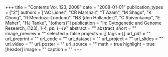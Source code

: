 +++
title = "Contents Vol. 123, 2008"
date = "2008-01-01"
publication_types = ["2"]
authors = ["AC Lionel", "CR Marshall", "T Azam", "M Shago", "K Chong", "R Mendoza-Londono", "NS {den Hollander}", "C Ruivenkamp", "E Maher", "HJ Tanke", "{others}"]
publication = "In: Cytogenetic and Genome Research, (123), 1-4, _pp. I--IV_"
abstract = ""
abstract_short = ""
image_preview = ""
selected = false
projects = []
tags = []
url_pdf = ""
url_preprint = ""
url_code = ""
url_dataset = ""
url_project = ""
url_slides = ""
url_video = ""
url_poster = ""
url_source = ""
math = true
highlight = true
[header]
image = ""
caption = ""
+++
